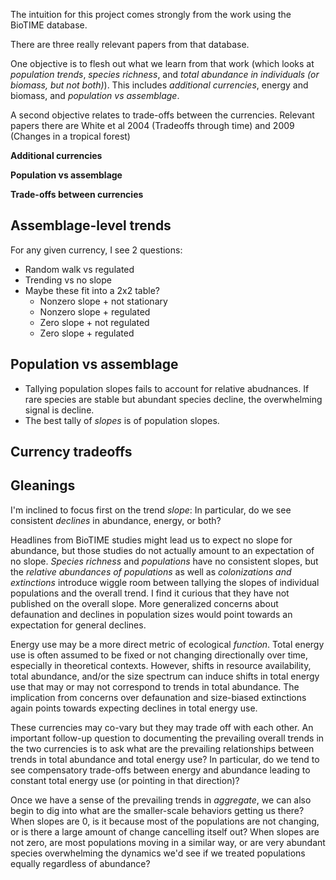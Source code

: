 The intuition for this project comes strongly from the work using the BioTIME database.

There are three really relevant papers from that database. 

One objective is to flesh out what we learn from that work (which looks at *population trends*, *species richness*, and *total abundance in individuals (or biomass, but not both)*). This includes *additional currencies*, energy and biomass, and *population vs assemblage*.

A second objective relates to trade-offs between the currencies. Relevant papers there are White et al 2004 (Tradeoffs through time) and 2009 (Changes in a tropical forest)

__Additional currencies__

__Population vs assemblage__

__Trade-offs between currencies__


## Assemblage-level trends

For any given currency, I see 2 questions:
- Random walk vs regulated
- Trending vs no slope
- Maybe these fit into a 2x2 table? 
    - Nonzero slope + not stationary
    - Nonzero slope + regulated
    - Zero slope + not regulated
    - Zero slope + regulated


## Population vs assemblage

- Tallying population slopes fails to account for relative abudnances. If rare species are stable but abundant species decline, the overwhelming signal is decline.
- The best tally of *slopes* is of population slopes.

## Currency tradeoffs

## Gleanings

I'm inclined to focus first on the trend *slope*: In particular, do we see consistent *declines* in abundance, energy, or both? 

Headlines from BioTIME studies might lead us to expect no slope for abundance, but those studies do not actually amount to an expectation of no slope. *Species richness* and *populations* have no consistent slopes, but the *relative abundances of populations* as well as *colonizations and extinctions* introduce wiggle room between tallying the slopes of individual populations and the overall trend. I find it curious that they have not published on the overall slope. More generalized concerns about defaunation and declines in population sizes would point towards an expectation for general declines. 

Energy use may be a more direct metric of ecological *function*. Total energy use is often assumed to be fixed or not changing directionally over time, especially in theoretical contexts. However, shifts in resource availability, total abundance, and/or the size spectrum can induce shifts in total energy use that may or may not correspond to trends in total abundance. The implication from concerns over defaunation and size-biased extinctions again points towards expecting declines in total energy use. 

These currencies may co-vary but they may trade off with each other. An important follow-up question to documenting the prevailing overall trends in the two currencies is to ask what are the prevailing relationships between trends in total abundance and total energy use? In particular, do we tend to see compensatory trade-offs between energy and abundance leading to constant total energy use (or pointing in that direction)?

Once we have a sense of the prevailing trends in *aggregate*, we can also begin to dig into what are the smaller-scale behaviors getting us there? When slopes are 0, is it because most of the populations are not changing, or is there a large amount of change cancelling itself out? When slopes are not zero, are most populations moving in a similar way, or are very abundant species overwhelming the dynamics we'd see if we treated populations equally regardless of abundance? 
